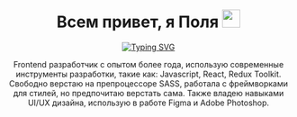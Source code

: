 <div style="display: flex; flex-direction:column"><h1 align="center">Всем привет, я Поля <img src="https://github.com/blackcater/blackcater/raw/main/images/Hi.gif" height="32"/></h1>
   <a  align="center" href="https://git.io/typing-svg"><img src="https://readme-typing-svg.herokuapp.com?font=Fira+Code&size=17&pause=1000&color=6C00F7&center=true&vCenter=true&multiline=true&width=435&lines=Frontend+developer+%D0%B8%D0%B7+%D0%9F%D0%B5%D1%82%D0%B5%D1%80%D0%B1%D1%83%D1%80%D0%B3%D0%B0" alt="Typing SVG" /></a></div>
   <p align="center">Frontend разработчик с опытом более года, использую современные инструменты разработки, такие как: Javascript, React, Redux Toolkit. Свободно верстаю на препроцессоре SASS, работала с фреймворками для стилей, но предпочитаю верстать сама. Также владею навыками UI/UX дизайна, использую в работе Figma и Adobe Photoshop.</p>
